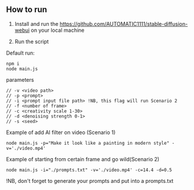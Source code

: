 ## How to run

1. Install and run the https://github.com/AUTOMATIC1111/stable-diffusion-webui
   on your local machine

2. Run the script

Default run:

```
npm i
node main.js
```

parameters

```
// -v <video path>
// -p <prompt>
// -i <prompt input file path> !NB, this flag will run Scenario 2
// -f <number of frame>
// -c <creativity scale 1-30>
// -d <denoising strength 0-1>
// -s <seed>
```

Example of add AI filter on video (Scenario 1)

```
node main.js -p="Make it look like a painting in modern style" -v='./video.mp4'
```

Example of starting from certain frame and go wild(Scenario 2)

```
node main.js -i="./prompts.txt" -v='./video.mp4' -c=14.4 -d=0.5
```

!NB, don't forget to generate your prompts and put into a prompts.txt
